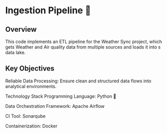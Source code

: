 # Ingestion Pipeline 🚀

## Overview

This code implements an ETL pipeline for the Weather Sync project, which gets Weather and Air quality data from multiple sources and loads it into s data lake.

## Key Objectives

Reliable Data Processing: Ensure clean and structured data flows into analytical environments.

Technology Stack
Programming Language: Python 🐍

Data Orchestration Framework: Apache Airflow

CI Tool: Sonarqube

Containerization: Docker 
